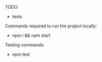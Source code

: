 TODO:

- tests

Commands required to run the project locally:

- npm i && npm start

Testing commands:

- npm test
